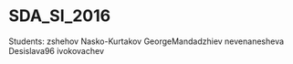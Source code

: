 # SDA_SI_2016

Students:
zshehov
Nasko-Kurtakov
GeorgeMandadzhiev 
nevenanesheva 
Desislava96 
ivokovachev 

